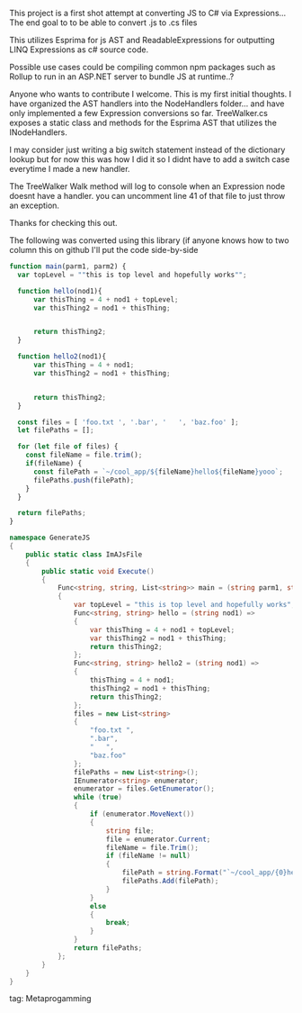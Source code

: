 This project is a first shot attempt at converting JS to C# via Expressions... The end goal to to be able to convert .js to .cs files

This utilizes Esprima for js AST and ReadableExpressions for outputting LINQ Expressions as c# source code.

Possible use cases could be compiling common npm packages such as Rollup to run in an ASP.NET server to bundle JS at runtime..?

Anyone who wants to contribute I welcome. This is my first initial thoughts. I have organized the AST handlers into the NodeHandlers folder... 
and have only implemented a few Expression conversions so far. TreeWalker.cs exposes a static class and methods for the Esprima AST that utilizes the INodeHandlers.

I may consider just writing a big switch statement instead of the dictionary lookup but for now this was how I did it so I didnt have to add a switch case everytime I made a new handler.

The TreeWalker Walk method will log to console when an Expression node doesnt have a handler. you can uncomment line 41 of that file to just throw an exception.

Thanks for checking this out.

The following was converted using this library (if anyone knows how to two column this on github I'll put the code side-by-side
```javascript
function main(parm1, parm2) {
  var topLevel = ""this is top level and hopefully works"";

  function hello(nod1){
      var thisThing = 4 + nod1 + topLevel;
      var thisThing2 = nod1 + thisThing;


      return thisThing2;
  }

  function hello2(nod1){
      var thisThing = 4 + nod1;
      var thisThing2 = nod1 + thisThing;


      return thisThing2;
  }

  const files = [ 'foo.txt ', '.bar', '   ', 'baz.foo' ];
  let filePaths = [];

  for (let file of files) {
    const fileName = file.trim();
    if(fileName) {
      const filePath = `~/cool_app/${fileName}hello${fileName}yooo`;
      filePaths.push(filePath);
    }
  }

  return filePaths;
}
```


```csharp
namespace GenerateJS
{
    public static class ImAJsFile
    {
        public static void Execute()
        {
            Func<string, string, List<string>> main = (string parm1, string parm2) =>
            {
                var topLevel = "this is top level and hopefully works";
                Func<string, string> hello = (string nod1) =>
                {
                    var thisThing = 4 + nod1 + topLevel;
                    var thisThing2 = nod1 + thisThing;
                    return thisThing2;
                };
                Func<string, string> hello2 = (string nod1) =>
                {
                    thisThing = 4 + nod1;
                    thisThing2 = nod1 + thisThing;
                    return thisThing2;
                };
                files = new List<string>
                {
                    "foo.txt ",
                    ".bar",
                    "   ",
                    "baz.foo"
                };
                filePaths = new List<string>();
                IEnumerator<string> enumerator;
                enumerator = files.GetEnumerator();
                while (true)
                {
                    if (enumerator.MoveNext())
                    {
                        string file;
                        file = enumerator.Current;
                        fileName = file.Trim();
                        if (fileName != null)
                        {
                            filePath = string.Format("`~/cool_app/{0}hello{1}yooo`", fileName, fileName);
                            filePaths.Add(filePath);
                        }
                    }
                    else
                    {
                        break;
                    }
                }
                return filePaths;
            };
        }
    }
}
```


tag: Metaprogamming
